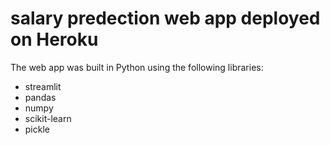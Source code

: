 # salary predection web app deployed on Heroku



The web app was built in Python using the following libraries:
* streamlit
* pandas
* numpy
* scikit-learn
* pickle
